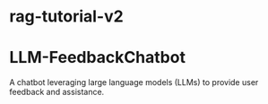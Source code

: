 
# rag-tutorial-v2

# LLM-FeedbackChatbot
A chatbot leveraging large language models (LLMs) to provide user feedback and assistance.

